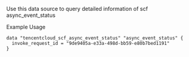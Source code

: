 Use this data source to query detailed information of scf async_event_status

Example Usage

```hcl
data "tencentcloud_scf_async_event_status" "async_event_status" {
  invoke_request_id = "9de9405a-e33a-498d-bb59-e80b7bed1191"
}
```